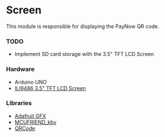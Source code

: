 # Screen

This module is responsible for displaying the PayNow QR code.

### TODO

- Implement SD card storage with the 3.5" TFT LCD Screen

### Hardware

- Arduino UNO
- [ILI9486 3.5" TFT LCD Screen](https://shopee.sg/product/56539845/18721075107?gsht=OmjaohBUCnFZW9tL&gad_source=1&gclid=CjwKCAjwp4m0BhBAEiwAsdc4aBF5uQzZYgldxb45fw23RTaleK9006bwnlYIzpuqdDeBRyexxf7DdBoCvJ0QAvD_BwE)

### Libraries

- [Adafruit GFX](https://github.com/adafruit/Adafruit-GFX-Library)
- [MCUFRIEND_kbv](https://github.com/prenticedavid/MCUFRIEND_kbv)
- [QRCode](https://github.com/ricmoo/qrcode/)